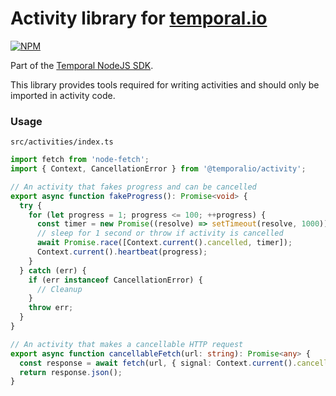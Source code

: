 # Activity library for [temporal.io](https://temporal.io)

[![NPM](https://img.shields.io/npm/v/temporalio/activity)](https://www.npmjs.com/package/@temporalio/activity)

Part of the [Temporal NodeJS SDK](https://www.npmjs.com/package/temporalio).

This library provides tools required for writing activities and should only be imported in activity code.

### Usage

`src/activities/index.ts`

```ts
import fetch from 'node-fetch';
import { Context, CancellationError } from '@temporalio/activity';

// An activity that fakes progress and can be cancelled
export async function fakeProgress(): Promise<void> {
  try {
    for (let progress = 1; progress <= 100; ++progress) {
      const timer = new Promise((resolve) => setTimeout(resolve, 1000));
      // sleep for 1 second or throw if activity is cancelled
      await Promise.race([Context.current().cancelled, timer]);
      Context.current().heartbeat(progress);
    }
  } catch (err) {
    if (err instanceof CancellationError) {
      // Cleanup
    }
    throw err;
  }
}

// An activity that makes a cancellable HTTP request
export async function cancellableFetch(url: string): Promise<any> {
  const response = await fetch(url, { signal: Context.current().cancellationSignal });
  return response.json();
}
```
